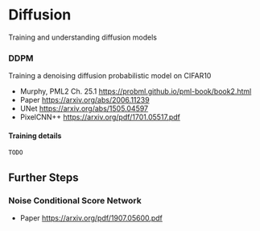 # Diffusion
Training and understanding diffusion models

### DDPM

Training a denoising diffusion probabilistic model on CIFAR10
- Murphy, PML2 Ch. 25.1 https://probml.github.io/pml-book/book2.html
- Paper https://arxiv.org/abs/2006.11239
- UNet https://arxiv.org/abs/1505.04597
- PixelCNN++ https://arxiv.org/pdf/1701.05517.pdf

#### Training details
```
TODO
```


## Further Steps

### Noise Conditional Score Network
- Paper https://arxiv.org/pdf/1907.05600.pdf
